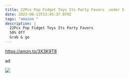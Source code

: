 ```yaml
---
title: 22Pcs Pop Fidget Toys Its Party Favors  under 5
date: 2023-06-13T13:45:37.879Z
tags: "amazon "
description: |
  22Pcs Pop Fidget Toys Its Party Favors 
  50% Off 
  Grab & go
---
```

<!--StartFragment--> 

https://amzn.to/3X3K9T8

ad 

![](https://m.media-amazon.com/images/I/81p3bYiJE9L._AC_SL1500_.jpg)

<!--EndFragment-->